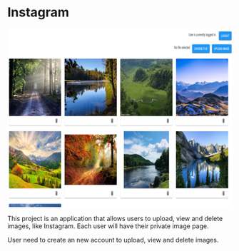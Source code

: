 # Instagram

![alt text](https://github.com/lohengliang/lohengliang.github.io/blob/master/static/img/instagram.png?raw=true)

This project is an application that allows users to upload, view and delete images, like Instagram. Each user will have their private image page.

User need to create an new account to upload, view and delete images.
